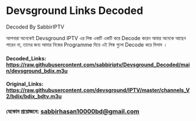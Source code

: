 # Devsground Links Decoded
Decoded By SabbirIPTV

আপনারা অনেকেই Devsground IPTV এর লিঙ্ক একটি একটি করে Decode করেন আবার অনেকে আছেন পারেন না, তাদের জন্য আমার নিজের Programme দিয়ে এই লিঙ্ক গুলো Decode করে দিলাম । 

#### Decoded_Links: https://raw.githubusercontent.com/sabbiriptv/Devsground_Decoded/main/devsground_bdix.m3u
#### Original_Links: https://raw.githubusercontent.com/devsground/IPTV/master/channels_V2/bdix/bdix_bdtv.m3u

### যেকোন প্রয়োজনে: sabbirhasan10000bd@gmail.com
